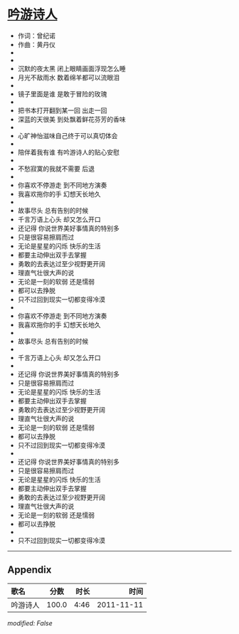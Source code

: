 # [吟游诗人](https://music.163.com/song?id=64106)

* 作词：曾纪诺
* 作曲：黄丹仪
*
*
* 沉默的夜太黑 闭上眼睛画面浮现怎么睡
* 月光不敌雨水 数着绵羊都可以流眼泪
* 
* 镜子里面是谁 是敢于冒险的玫瑰
* 
* 把书本打开翻到某一回 出走一回
* 深蓝的天很美 到处飘着鲜花芬芳的香味
* 
* 心旷神怡滋味自己终于可以真切体会
* 
* 陪伴着我有谁 有吟游诗人的贴心安慰
* 
* 不愁寂寞的我就不需要 后退
* 
* 你喜欢不停游走 到不同地方演奏
* 我喜欢拖你的手 幻想天长地久
* 
* 故事尽头 总有告别的时候
* 千言万语上心头 却又怎么开口
* 还记得 你说世界美好事情真的特别多
* 只是很容易擦肩而过
* 无论是星星的闪烁 快乐的生活
* 都要主动伸出双手去掌握
* 勇敢的去表达过至少视野更开阔
* 理直气壮很大声的说
* 无论是一刻的软弱 还是懦弱
* 都可以去挣脱
* 只不过回到现实一切都变得冷漠
* 
* 你喜欢不停游走 到不同地方演奏
* 我喜欢拖你的手 幻想天长地久
* 
* 故事尽头 总有告别的时候
* 
* 千言万语上心头 却又怎么开口
* 
* 还记得 你说世界美好事情真的特别多
* 只是很容易擦肩而过
* 无论是星星的闪烁 快乐的生活
* 都要主动伸出双手去掌握
* 勇敢的去表达过至少视野更开阔
* 理直气壮很大声的说
* 无论是一刻的软弱 还是懦弱
* 都可以去挣脱
* 只不过回到现实一切都变得冷漠
* 
* 还记得 你说世界美好事情真的特别多
* 只是很容易擦肩而过
* 无论是星星的闪烁 快乐的生活
* 都要主动伸出双手去掌握
* 勇敢的去表达过至少视野更开阔
* 理直气壮很大声的说
* 无论是一刻的软弱 还是懦弱
* 都可以去挣脱
* 
* 只不过回到现实一切都变得冷漠


---

## Appendix

|歌名|分数|时长|时间|
|:---|:---:|---:|---:|
|吟游诗人|100.0|4:46|2011-11-11

*modified: False*